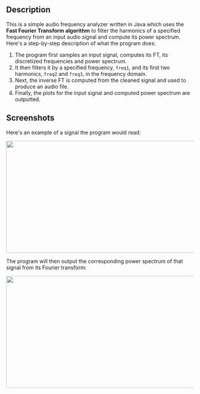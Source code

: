 ## Description

This is a simple audio frequency analyzer written in Java which uses the **Fast Fourier Transform algorithm** to filter the harmonics of a specified frequency from an input audio signal and compute its power spectrum. Here's a step-by-step description of what the program does:

1. The program first samples an input signal, computes its FT, its discretized frequencies and power spectrum.
2. It then filters it by a specified frequency, `freq1`, and its first two harmonics, `freq2` and `freq3`, in the frequency domain. 
3. Next, the inverse FT is computed from the cleaned signal and used to produce an audio file. 
4. Finally, the plots for the input signal and computed power spectrum are outputted.

## Screenshots

Here's an example of a signal the program would read:

<p align="center"><img src ="https://user-images.githubusercontent.com/16710726/42006370-6571f06e-7a47-11e8-982e-0d7b4608a7f8.png" width = "600" height = "300"/>

The program will then output the corresponding power spectrum of that signal from its Fourier transform:

<p align="center"><img src ="https://user-images.githubusercontent.com/16710726/42006332-35564efc-7a47-11e8-9a6b-00bfeff5e059.png" width = "600" height = "300"/>
